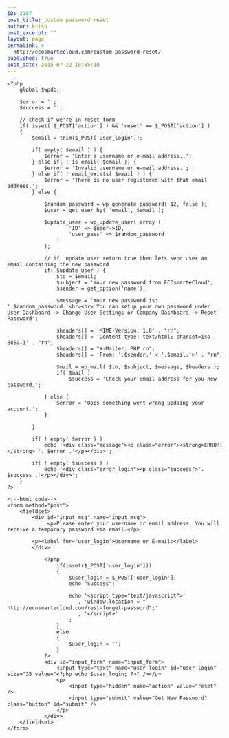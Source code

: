 ```yaml
---
ID: 2187
post_title: custom password reset
author: krish
post_excerpt: ""
layout: page
permalink: >
  http://ecosmartecloud.com/custom-password-reset/
published: true
post_date: 2015-07-22 18:55:10
---
```

<?php  
/* 
Template Name: Reset Page
*/

get_header()
?>
<div class="wrapper">
	
	<?php
		global $wpdb;
		
		$error = '';
		$success = '';
		
		// check if we're in reset form
		if( isset( $_POST['action'] ) && 'reset' == $_POST['action'] ) 
		{
			$email = trim($_POST['user_login']);
			
			if( empty( $email ) ) {
				$error = 'Enter a username or e-mail address..';
			} else if( ! is_email( $email )) {
				$error = 'Invalid username or e-mail address.';
			} else if( ! email_exists( $email ) ) {
				$error = 'There is no user registered with that email address.';
			} else {
				
				$random_password = wp_generate_password( 12, false );
				$user = get_user_by( 'email', $email );
				
				$update_user = wp_update_user( array (
						'ID' => $user->ID, 
						'user_pass' => $random_password
					)
				);
				
				// if  update user return true then lets send user an email containing the new password
				if( $update_user ) {
					$to = $email;
					$subject = 'Your new password from ECOsmarteCloud';
					$sender = get_option('name');
					
					$message = 'Your new password is: '.$random_password.'<br><br> You can setup your own password under User Dashboard -> Change User Settings or Company Dashboard -> Reset Password';
					
					$headers[] = 'MIME-Version: 1.0' . "rn";
					$headers[] = 'Content-type: text/html; charset=iso-8859-1' . "rn";
					$headers[] = "X-Mailer: PHP rn";
					$headers[] = 'From: '.$sender.' < '.$email.'>' . "rn";
					
					$mail = wp_mail( $to, $subject, $message, $headers );
					if( $mail )
						$success = 'Check your email address for you new password.';
						
				} else {
					$error = 'Oops something went wrong updaing your account.';
				}
				
			}
			
			if( ! empty( $error ) )
				echo '<div class="message"><p class="error"><strong>ERROR:</strong> '. $error .'</p></div>';
			
			if( ! empty( $success ) )
				echo '<div class="error_login"><p class="success">'. $success .'</p></div>';
		}
	?>

	<!--html code-->
	<form method="post">
		<fieldset>
		    <div id="input_msg" name="input_msg">
			     <p>Please enter your username or email address. You will receive a temporary password via email.</p>
			
			<p><label for="user_login">Username or E-mail:</label>
			</div>
			
				<?php 
					if(isset($_POST['user_login']))
					{
						$user_login = $_POST['user_login'];
						echo "Success";
						
						echo '<script type="text/javascript">'
						   , 'window.location = " http://ecosmartecloud.com/rest-forget-password";'
						   , '</script>'
						;
					}
					else
					{
						$user_login = '';
					}
				?>
				<div id="input_form" name="input_form">
					<input type="text" name="user_login" id="user_login" size="35 value="<?php echo $user_login; ?>" /></p>
					<p>
						<input type="hidden" name="action" value="reset" />
						<input type="submit" value="Get New Password" class="button" id="submit" />
					</p>
				</div>
		</fieldset> 
	</form>
</div>

<?php get_footer() ?>